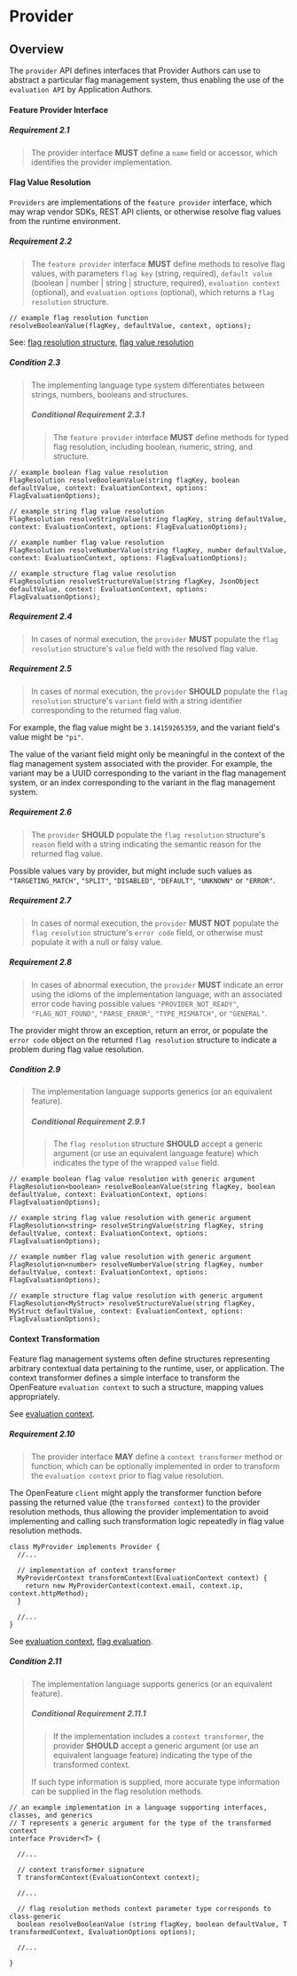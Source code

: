 # Provider

## Overview

The `provider` API defines interfaces that Provider Authors can use to abstract a particular flag management system, thus enabling the use of the `evaluation API` by Application Authors.

#### Feature Provider Interface

##### Requirement 2.1

> The provider interface **MUST** define a `name` field or accessor, which identifies the provider implementation.

#### Flag Value Resolution

`Providers` are implementations of the `feature provider` interface, which may wrap vendor SDKs, REST API clients, or otherwise resolve flag values from the runtime environment.

##### Requirement 2.2

> The `feature provider` interface **MUST** define methods to resolve flag values, with parameters `flag key` (string, required), `default value` (boolean | number | string | structure, required), `evaluation context` (optional), and `evaluation options` (optional), which returns a `flag resolution` structure.

```
// example flag resolution function
resolveBooleanValue(flagKey, defaultValue, context, options);
```

See: [flag resolution structure](../types.md#flag-resolution), [flag value resolution](../glossary.md#flag-value-resolution)

##### Condition 2.3

> The implementing language type system differentiates between strings, numbers, booleans and structures.
>
> ##### Conditional Requirement 2.3.1
>
> > The `feature provider` interface **MUST** define methods for typed flag resolution, including boolean, numeric, string, and structure.

```
// example boolean flag value resolution
FlagResolution resolveBooleanValue(string flagKey, boolean defaultValue, context: EvaluationContext, options: FlagEvaluationOptions);

// example string flag value resolution
FlagResolution resolveStringValue(string flagKey, string defaultValue, context: EvaluationContext, options: FlagEvaluationOptions);

// example number flag value resolution
FlagResolution resolveNumberValue(string flagKey, number defaultValue, context: EvaluationContext, options: FlagEvaluationOptions);

// example structure flag value resolution
FlagResolution resolveStructureValue(string flagKey, JsonObject defaultValue, context: EvaluationContext, options: FlagEvaluationOptions);
```

##### Requirement 2.4

> In cases of normal execution, the `provider` **MUST** populate the `flag resolution` structure's `value` field with the resolved flag value.

##### Requirement 2.5

> In cases of normal execution, the `provider` **SHOULD** populate the `flag resolution` structure's `variant` field with a string identifier corresponding to the returned flag value.

For example, the flag value might be `3.14159265359`, and the variant field's value might be `"pi"`.

The value of the variant field might only be meaningful in the context of the flag management system associated with the provider. For example, the variant may be a UUID corresponding to the variant in the flag management system, or an index corresponding to the variant in the flag management system.

##### Requirement 2.6

> The `provider` **SHOULD** populate the `flag resolution` structure's `reason` field with a string indicating the semantic reason for the returned flag value.

Possible values vary by provider, but might include such values as `"TARGETING_MATCH"`, `"SPLIT"`, `"DISABLED"`, `"DEFAULT"`, `"UNKNOWN"` or `"ERROR"`.

##### Requirement 2.7

> In cases of normal execution, the `provider` **MUST NOT** populate the `flag resolution` structure's `error code` field, or otherwise must populate it with a null or falsy value.

##### Requirement 2.8

> In cases of abnormal execution, the `provider` **MUST** indicate an error using the idioms of the implementation language, with an associated error code having possible values `"PROVIDER_NOT_READY"`, `"FLAG_NOT_FOUND"`, `"PARSE_ERROR"`, `"TYPE_MISMATCH"`, or `"GENERAL"`.

The provider might throw an exception, return an error, or populate the `error code` object on the returned `flag resolution` structure to indicate a problem during flag value resolution.

##### Condition 2.9

> The implementation language supports generics (or an equivalent feature).
>
> ##### Conditional Requirement 2.9.1
>
> > The `flag resolution` structure **SHOULD** accept a generic argument (or use an equivalent language feature) which indicates the type of the wrapped `value` field.

```
// example boolean flag value resolution with generic argument
FlagResolution<boolean> resolveBooleanValue(string flagKey, boolean defaultValue, context: EvaluationContext, options: FlagEvaluationOptions);

// example string flag value resolution with generic argument
FlagResolution<string> resolveStringValue(string flagKey, string defaultValue, context: EvaluationContext, options: FlagEvaluationOptions);

// example number flag value resolution with generic argument
FlagResolution<number> resolveNumberValue(string flagKey, number defaultValue, context: EvaluationContext, options: FlagEvaluationOptions);

// example structure flag value resolution with generic argument
FlagResolution<MyStruct> resolveStructureValue(string flagKey, MyStruct defaultValue, context: EvaluationContext, options: FlagEvaluationOptions);
```

#### Context Transformation

Feature flag management systems often define structures representing arbitrary contextual data pertaining to the runtime, user, or application. The context transformer defines a simple interface to transform the OpenFeature `evaluation context` to such a structure, mapping values appropriately.

See [evaluation context](../evaluation-context/evaluation-context.md).

##### Requirement 2.10

> The provider interface **MAY** define a `context transformer` method or function, which can be optionally implemented in order to transform the `evaluation context` prior to flag value resolution.

The OpenFeature `client` might apply the transformer function before passing the returned value (the `transformed context`) to the provider resolution methods, thus allowing the provider implementation to avoid implementing and calling such transformation logic repeatedly in flag value resolution methods.

```
class MyProvider implements Provider {
  //...

  // implementation of context transformer
  MyProviderContext transformContext(EvaluationContext context) {
    return new MyProviderContext(context.email, context.ip, context.httpMethod);
  }

  //...
}
```

See [evaluation context](../evaluation-context/evaluation-context.md), [flag evaluation](./../flag-evaluation/flag-evaluation.md#flag-evaluation).

##### Condition 2.11

> The implementation language supports generics (or an equivalent feature).
>
> ##### Conditional Requirement 2.11.1
>
> > If the implementation includes a `context transformer`, the provider **SHOULD** accept a generic argument (or use an equivalent language feature) indicating the type of the transformed context.
>
> If such type information is supplied, more accurate type information can be supplied in the flag resolution methods.

```
// an example implementation in a language supporting interfaces, classes, and generics
// T represents a generic argument for the type of the transformed context
interface Provider<T> {

  //...

  // context transformer signature
  T transformContext(EvaluationContext context);

  //...

  // flag resolution methods context parameter type corresponds to class-generic
  boolean resolveBooleanValue (string flagKey, boolean defaultValue, T transformedContext, EvaluationOptions options);

  //...

}
```
